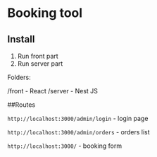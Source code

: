 # Booking tool


## Install

1. Run front part 
2. Run server part 


Folders:

/front - React
/server - Nest JS

##Routes

`http://localhost:3000/admin/login` - login page 

`http://localhost:3000/admin/orders` - orders list  

`http://localhost:3000/` - booking form